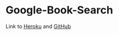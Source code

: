 # Google-Book-Search

Link to 
[Heroku](https://googlebooksearchdeg.herokuapp.com/)
and
[GitHub](https://github.com/DEG18/Google-Book-Search)